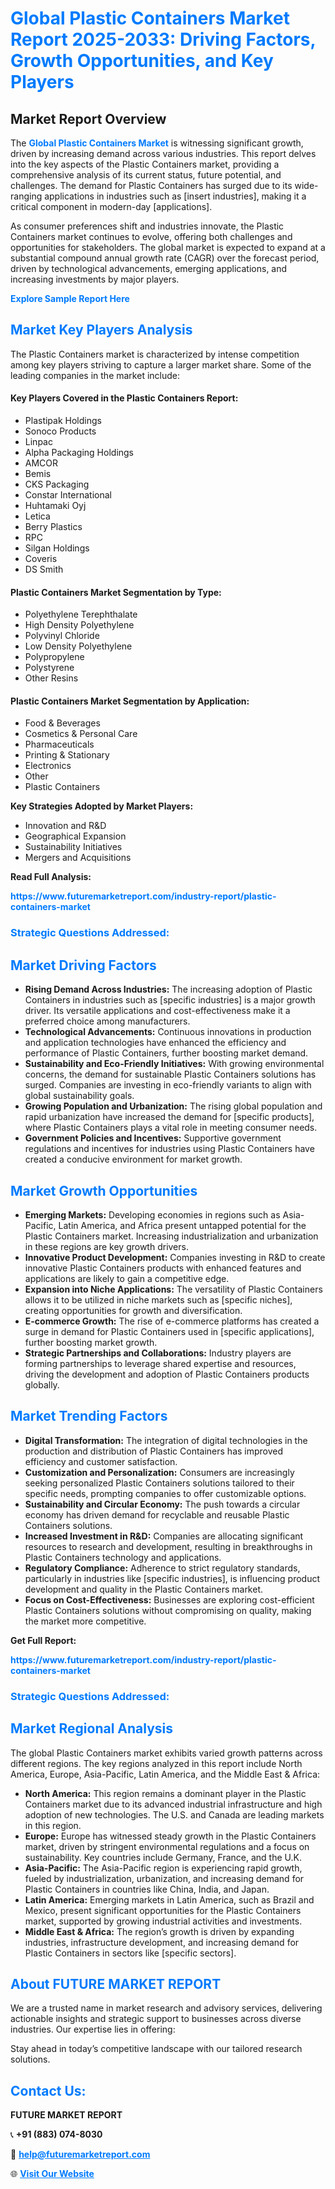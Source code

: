<h1 style="color: #007BFF;">Global Plastic Containers Market Report 2025-2033: Driving Factors, Growth Opportunities, and Key Players</h1>

<section id="overview">
<h2>Market Report Overview</h2>
<p>The <a href="https://www.futuremarketreport.com/industry-report/plastic-containers-market" style="color: #007BFF; text-decoration: none;"><strong>Global Plastic Containers Market</strong></a> is witnessing significant growth, driven by increasing demand across various industries. This report delves into the key aspects of the Plastic Containers market, providing a comprehensive analysis of its current status, future potential, and challenges. The demand for Plastic Containers has surged due to its wide-ranging applications in industries such as [insert industries], making it a critical component in modern-day [applications].</p>
<p>As consumer preferences shift and industries innovate, the Plastic Containers market continues to evolve, offering both challenges and opportunities for stakeholders. The global market is expected to expand at a substantial compound annual growth rate (CAGR) over the forecast period, driven by technological advancements, emerging applications, and increasing investments by major players.</p>
</section>

<section id="overview">
<p><a href="https://www.futuremarketreport.com/request-sample/reportId=107675" style="color: #007BFF; text-decoration: none;"><strong>Explore Sample Report Here</strong></a></p>
</section>

<section id="key-players">
<h2 style="color: #007BFF;">Market Key Players Analysis</h2>
<p>The Plastic Containers market is characterized by intense competition among key players striving to capture a larger market share. Some of the leading companies in the market include:</p>
<h4>Key Players Covered in the Plastic Containers Report:</h4>
<ul><li>Plastipak Holdings</li><li>Sonoco Products</li><li>Linpac</li><li>Alpha Packaging Holdings</li><li>AMCOR</li><li>Bemis</li><li>CKS Packaging</li><li>Constar International</li><li>Huhtamaki Oyj</li><li>Letica</li><li>Berry Plastics</li><li>RPC</li><li>Silgan Holdings</li><li>Coveris</li><li>DS Smith</li></ul>
<h4>Plastic Containers Market Segmentation by Type:</h4>
<ul><li>Polyethylene Terephthalate</li><li>High Density Polyethylene</li><li>Polyvinyl Chloride</li><li>Low Density Polyethylene</li><li>Polypropylene</li><li>Polystyrene</li><li>Other Resins</li></ul>

<h4>Plastic Containers Market Segmentation by Application:</h4>
<ul><li>Food &amp; Beverages</li><li>Cosmetics &amp; Personal Care</li><li>Pharmaceuticals</li><li>Printing &amp; Stationary</li><li>Electronics</li><li>Other</li><li>Plastic Containers</li></ul>
<p><strong>Key Strategies Adopted by Market Players:</strong></p>
<ul>
<li>Innovation and R&D</li>
<li>Geographical Expansion</li>
<li>Sustainability Initiatives</li>
<li>Mergers and Acquisitions</li>
</ul>
</section>

<section>
<p><strong>Read Full Analysis: </strong></p><a href="https://www.futuremarketreport.com/industry-report/plastic-containers-market" style="color: #007BFF; text-decoration: none;"><strong>https://www.futuremarketreport.com/industry-report/plastic-containers-market</strong></a>
<h3 style="color: #007BFF;">Strategic Questions Addressed:</h3>
</section>

<section id="driving-factors">
<h2 style="color: #007BFF;">Market Driving Factors</h2>
<ul>
<li><strong>Rising Demand Across Industries:</strong> The increasing adoption of Plastic Containers in industries such as [specific industries] is a major growth driver. Its versatile applications and cost-effectiveness make it a preferred choice among manufacturers.</li>
<li><strong>Technological Advancements:</strong> Continuous innovations in production and application technologies have enhanced the efficiency and performance of Plastic Containers, further boosting market demand.</li>
<li><strong>Sustainability and Eco-Friendly Initiatives:</strong> With growing environmental concerns, the demand for sustainable Plastic Containers solutions has surged. Companies are investing in eco-friendly variants to align with global sustainability goals.</li>
<li><strong>Growing Population and Urbanization:</strong> The rising global population and rapid urbanization have increased the demand for [specific products], where Plastic Containers plays a vital role in meeting consumer needs.</li>
<li><strong>Government Policies and Incentives:</strong> Supportive government regulations and incentives for industries using Plastic Containers have created a conducive environment for market growth.</li>
</ul>
</section>

<section id="growth-opportunities">
<h2 style="color: #007BFF;">Market Growth Opportunities</h2>
<ul>
<li><strong>Emerging Markets:</strong> Developing economies in regions such as Asia-Pacific, Latin America, and Africa present untapped potential for the Plastic Containers market. Increasing industrialization and urbanization in these regions are key growth drivers.</li>
<li><strong>Innovative Product Development:</strong> Companies investing in R&D to create innovative Plastic Containers products with enhanced features and applications are likely to gain a competitive edge.</li>
<li><strong>Expansion into Niche Applications:</strong> The versatility of Plastic Containers allows it to be utilized in niche markets such as [specific niches], creating opportunities for growth and diversification.</li>
<li><strong>E-commerce Growth:</strong> The rise of e-commerce platforms has created a surge in demand for Plastic Containers used in [specific applications], further boosting market growth.</li>
<li><strong>Strategic Partnerships and Collaborations:</strong> Industry players are forming partnerships to leverage shared expertise and resources, driving the development and adoption of Plastic Containers products globally.</li>
</ul>
</section>

<section id="trending-factors">
<h2 style="color: #007BFF;">Market Trending Factors</h2>
<ul>
<li><strong>Digital Transformation:</strong> The integration of digital technologies in the production and distribution of Plastic Containers has improved efficiency and customer satisfaction.</li>
<li><strong>Customization and Personalization:</strong> Consumers are increasingly seeking personalized Plastic Containers solutions tailored to their specific needs, prompting companies to offer customizable options.</li>
<li><strong>Sustainability and Circular Economy:</strong> The push towards a circular economy has driven demand for recyclable and reusable Plastic Containers solutions.</li>
<li><strong>Increased Investment in R&D:</strong> Companies are allocating significant resources to research and development, resulting in breakthroughs in Plastic Containers technology and applications.</li>
<li><strong>Regulatory Compliance:</strong> Adherence to strict regulatory standards, particularly in industries like [specific industries], is influencing product development and quality in the Plastic Containers market.</li>
<li><strong>Focus on Cost-Effectiveness:</strong> Businesses are exploring cost-efficient Plastic Containers solutions without compromising on quality, making the market more competitive.</li>
</ul>
</section>

<section>
<p><strong>Get Full Report: </strong></p><a href="https://www.futuremarketreport.com/industry-report/plastic-containers-market" style="color: #007BFF; text-decoration: none;"><strong>https://www.futuremarketreport.com/industry-report/plastic-containers-market</strong></a>
<h3 style="color: #007BFF;">Strategic Questions Addressed:</h3>
</section>


<section id="regional-analysis">
<h2 style="color: #007BFF;">Market Regional Analysis</h2>
<p>The global Plastic Containers market exhibits varied growth patterns across different regions. The key regions analyzed in this report include North America, Europe, Asia-Pacific, Latin America, and the Middle East & Africa:</p>
<ul>
<li><strong>North America:</strong> This region remains a dominant player in the Plastic Containers market due to its advanced industrial infrastructure and high adoption of new technologies. The U.S. and Canada are leading markets in this region.</li>
<li><strong>Europe:</strong> Europe has witnessed steady growth in the Plastic Containers market, driven by stringent environmental regulations and a focus on sustainability. Key countries include Germany, France, and the U.K.</li>
<li><strong>Asia-Pacific:</strong> The Asia-Pacific region is experiencing rapid growth, fueled by industrialization, urbanization, and increasing demand for Plastic Containers in countries like China, India, and Japan.</li>
<li><strong>Latin America:</strong> Emerging markets in Latin America, such as Brazil and Mexico, present significant opportunities for the Plastic Containers market, supported by growing industrial activities and investments.</li>
<li><strong>Middle East & Africa:</strong> The region’s growth is driven by expanding industries, infrastructure development, and increasing demand for Plastic Containers in sectors like [specific sectors].</li>
</ul>
</section>

<footer>
<h2 style="color: #007BFF;">About FUTURE MARKET REPORT</h2>
<p>We are a trusted name in market research and advisory services, delivering actionable insights and strategic support to businesses across diverse industries. Our expertise lies in offering:</p>

<p>Stay ahead in today’s competitive landscape with our tailored research solutions.</p>

<h2 style="color: #007BFF;">Contact Us:</h2>
<p><strong>FUTURE MARKET REPORT</strong></p>
<p>📞 <strong>+91 (883) 074-8030</strong></p>
<p>📧 <strong><a href="mailto:help@futuremarketreport.com" style="color: #007BFF;">help@futuremarketreport.com</a></strong></p>
<p>🌐 <strong><a href="https://www.futuremarketreport.com/" style="color: #007BFF;">Visit Our Website</a></strong></p>
</footer>